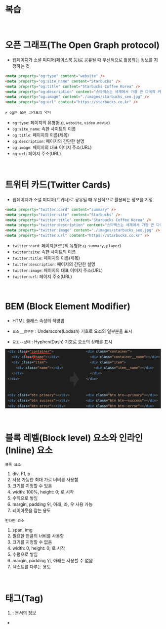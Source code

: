 # 복습

<br>

# 오픈 그래프(The Open Graph protocol) 
- 웹페이지가 소셜 미디어(페이스북 등)로 공유될 때 우선적으로 활용되는 정보를 지정하는 것

```html
<meta property="og:type" content="website" />
<meta property="og:site_name" content="Starbucks" />
<meta property="og:title" content="Starbucks Coffee Korea" />
<meta property="og:description" content="스타벅스는 세계에서 가장 큰 다국적 커피 전문점으로, 64개국에서 총 23,187개의 매점을 운영하고 있습니다." />
<meta property="og:image" content="./images/starbucks_seo.jpg" />
<meta property="og:url" content="https://starbucks.co.kr" />

✔ og는 오픈 그래프의 약자
```

- `og:type`: 페이지의 유형(E.g, `website`, `video.movie`)
- `og:site_name`: 속한 사이트의 이름
- `og:title`: 페이지의 이름(제목)
- `og:description`: 페이지의 간단한 설명
- `og:image`: 페이지의 대표 이미지 주소(URL)
- `og:url`: 페이지 주소(URL)

<br>

# 트위터 카드(Twitter Cards)
- 웹페이지가 소셜 미디어(트위터)로 공유될 때 우선적으로 활용되는 정보를 지정

```html
<meta property="twitter:card" content="summary" />
<meta property="twitter:site" content="Starbucks" />
<meta property="twitter:title" content="Starbucks Coffee Korea" />
<meta property="twitter:description" content="스타벅스는 세계에서 가장 큰 다국적 커피 전문점으로, 64개국에서 총 23,187개의 매점을 운영하고 있습니다." />
<meta property="twitter:image" content="./images/starbucks_seo.jpg" />
<meta property="twitter:url" content="https://starbucks.co.kr" />
```

- `twitter:card`: 페이지(카드)의 유형(E.g. `summary`, `player`)
- `twitter:site`: 속한 사이트의 이름
- `twitter:title`: 페이지의 이름(제목)
- `twitter:description`: 페이지의 간단한 설명
- `twitter:image`: 페이지의 대표 이미지 주소(URL)
- `twitter:url`: 페이지 주소(URL)

<br>

# BEM (Block Element Modifier)
- HTML 클래스 속성의 작명법

- `요소__일부분` : Underscore(Lodash) 기호로 요소의 일부분을 표시
- `요소--상태` : Hyphen(Dash) 기호로 요소의 상태를 표시

![bem](./bem.png)

<br>

# 블록 레벨(Block level) 요소와 인라인(Inline) 요소
`블록 요소`
1.  div, h1, p
2.  사용 가능한 최대 가로 너비를 사용함
3.  크기를 지정할 수 있음
4.  width: 100%, height: 0; 로 시작
5.  수직으로 쌓임
6.  margin, padding 위, 아래, 좌, 우 사용 가능
7.  레이아웃을 잡는 용도

`인라인 요소`
1.  span, img
2.  필요한 만큼의 너비를 사용함
3.  크기를 지정할 수 없음
4.  width: 0, height: 0; 로 시작
5.  수평으로 쌓임
6.  margin, padding 위, 아래는 사용할 수 없음
7.  텍스트를 다루는 용도

<br>

# 태그(Tag)
1. <head> : 문서의 정보
- <title> : HTML 문서의 제목
- <meta> : 기타 정보
   > charset="UTF-8"(조합형 ex.ㅇㅣㄹㅕㅇㅜㅓㄴ) or "EUC-KR"(완성형 ex.이려원)
   > content
   > http-equiv
   > name
   ex)
   <meta name="author" content="이려원">
   <meta name="description" content="이려원의 사이트">
- 스타일 직접 입력
- 스타일 외부에서 가져와서 연결
2. <body> : 문서의 구조

